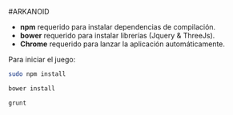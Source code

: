 #ARKANOID
* **npm** requerido para instalar dependencias de compilación.
* **bower** requerido para instalar librerías (Jquery & ThreeJs).
* **Chrome** requerido para lanzar la aplicación automáticamente.

Para iniciar el juego:
```bash
sudo npm install
```

```bash
bower install
```

```bash
grunt
```